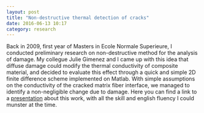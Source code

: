 ```yaml
---
layout: post
title: "Non-destructive thermal detection of cracks"
date: 2016-06-13 10:17
category: research
---
```


Back in 2009, first year of Masters in Ecole Normale Superieure,  I conducted preliminary research on non-destructive method for the analysis of damage. My collegue Julie Gimenez and I came up with this idea that diffuse damage could modify the thermal conductivity of composite material, and decided to evaluate this effect through a quick and simple 2D finite difference scheme implemented on Matlab. With simple assumptions on the conductivity of the cracked matrix fiber interface, we managed to identify a non-negligible change due to damage. Here you can find a link to a [presentation](../../../pdf/thermal.pdf) about this work, with all the skill and english fluency I could munster at the time.


